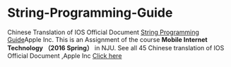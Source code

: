 # String-Programming-Guide
Chinese Translation of IOS Official Document [String Programming Guide](https://developer.apple.com/library/ios/documentation/Cocoa/Conceptual/Strings/introStrings.html#//apple_ref/doc/uid/10000035-SW1)Apple Inc.
This is an Assignment of the course **Mobile Internet Technology （2016 Spring）** in NJU.
See all 45 Chinese translation of  IOS Official Document ,Apple Inc [Click here]()
